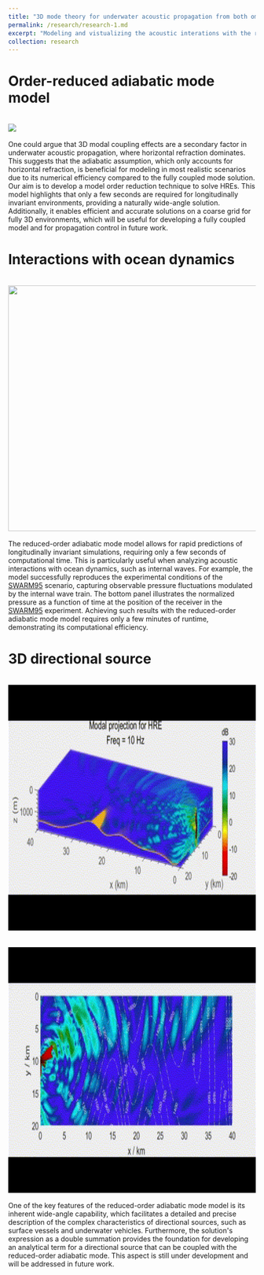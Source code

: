 ```yaml
---
title: "3D mode theory for underwater acoustic propagation from both omnidirectional and directional sources"
permalink: /research/research-1.md
excerpt: "Modeling and vistualizing the acoustic interations with the realistic ocean including intricate topography, 3D sound speed distribution, and ocean dynamics <img src='/images/3DUAP2.png'>"
collection: research
---
```

Order-reduced adiabatic mode model
======
<br/><img src='/images/3DUAP1.png'>

One could argue that 3D modal coupling effects are a secondary factor in underwater acoustic propagation, where horizontal refraction dominates. This suggests that the adiabatic assumption, which only accounts for horizontal refraction, is beneficial for modeling in most realistic scenarios due to its numerical efficiency compared to the fully coupled mode solution. Our aim is to develop a model order reduction technique to solve HREs. This model highlights that only a few seconds are required for longitudinally invariant environments, providing a naturally wide-angle solution. Additionally, it enables efficient and accurate solutions on a coarse grid for fully 3D environments, which will be useful for developing a fully coupled model and for propagation control in future work.

Interactions with ocean dynamics
======
<br/><img src='/images/3DUAP3.gif' width="1000" height="500">

The reduced-order adiabatic mode model allows for rapid predictions of longitudinally invariant simulations, requiring only a few seconds of computational time. This is particularly useful when analyzing acoustic interactions with ocean dynamics, such as internal waves. For example, the model successfully reproduces the experimental conditions of the [SWARM95](https://pubs.aip.org/asa/jasa/article/117/2/613/541579/Measurement-and-modeling-of-three-dimensional) scenario, capturing observable pressure fluctuations modulated by the internal wave train. The bottom panel illustrates the normalized pressure as a function of time at the position of the receiver in the [SWARM95](https://pubs.aip.org/asa/jasa/article/117/2/613/541579/Measurement-and-modeling-of-three-dimensional) experiment. Achieving such results with the reduced-order adiabatic mode model requires only a few minutes of runtime, demonstrating its computational efficiency.

3D directional source
======
<br/><img src='/images/3DUAP4.gif' width="1000" height="500">

<br/><img src='/images/3DUAP5.gif' width="1000" height="500">

One of the key features of the reduced-order adiabatic mode model is its inherent wide-angle capability, which facilitates a detailed and precise description of the complex characteristics of directional sources, such as surface vessels and underwater vehicles. Furthermore, the solution's expression as a double summation provides the foundation for developing an analytical term for a directional source that can be coupled with the reduced-order adiabatic mode. This aspect is still under development and will be addressed in future work.


